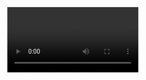 <?xml version="1.0" encoding="UTF-8"?>
<video>
	<result>succ</result>
	<timelength>1470000</timelength>
	<framecount>35277</framecount>
	<src>30</src>
	<durl>
		<order>1</order>
		<length>1470000</length>
		<url><![CDATA[http://g3.letv.cn/vod/v2/MzUvNTAvNTIvbGV0di11dHMvNDEwODI5Ny1BVkMtMTQxMjg4NS1BQUMtOTYwMDAtMTQ2OTU4OC0yNzg1MTY2MTEtMmNiZjc5ZDllZTA4OWIwMTk2Zjc5MWYyOGY4NWE2MTEtMTM3MDIzMDE2NTkzNS5tcDQ=?b=1516&mmsid=2630985&tm=1370449526&platid=2&splatid=203&playid=0&key=25b870fe247ede17272d171b71919a16&tss=no&tag=mobile&sign=bcloud_100172&termid=2&pay=0&ostype=android&hwtype=un&tag=bcloud&sign=bcloud_100172]]></url>
		<backup_url>
		<url><![CDATA[http://g3.letv.com/vod/v2/MzUvNTAvNTIvbGV0di11dHMvNDEwODI5Ny1BVkMtMTQxMjg4NS1BQUMtOTYwMDAtMTQ2OTU4OC0yNzg1MTY2MTEtMmNiZjc5ZDllZTA4OWIwMTk2Zjc5MWYyOGY4NWE2MTEtMTM3MDIzMDE2NTkzNS5tcDQ=?b=1516&mmsid=2630985&tm=1370449526&platid=2&splatid=203&playid=0&key=25b870fe247ede17272d171b71919a16&tss=no&tag=mobile&sign=bcloud_100172&termid=2&pay=0&ostype=android&hwtype=un&tag=bcloud&sign=bcloud_100172]]></url>
		<url><![CDATA[http://115.182.51.175/vod/v2/MzUvNTAvNTIvbGV0di11dHMvNDEwODI5Ny1BVkMtMTQxMjg4NS1BQUMtOTYwMDAtMTQ2OTU4OC0yNzg1MTY2MTEtMmNiZjc5ZDllZTA4OWIwMTk2Zjc5MWYyOGY4NWE2MTEtMTM3MDIzMDE2NTkzNS5tcDQ=?b=1516&mmsid=2630985&tm=1370449526&platid=2&splatid=203&playid=0&key=25b870fe247ede17272d171b71919a16&tss=no&tag=mobile&sign=bcloud_100172&termid=2&pay=0&ostype=android&hwtype=un&tag=bcloud&sign=bcloud_100172]]></url>
		<url><![CDATA[http://g3.letv.cn/vod/v2/MzUvNTAvNTIvbGV0di11dHMvNDEwODI5Ny1BVkMtMTQxMjg4NS1BQUMtOTYwMDAtMTQ2OTU4OC0yNzg1MTY2MTEtMmNiZjc5ZDllZTA4OWIwMTk2Zjc5MWYyOGY4NWE2MTEtMTM3MDIzMDE2NTkzNS5tcDQ=?b=1516&mmsid=2630985&tm=1370449526&platid=2&splatid=203&playid=0&key=25b870fe247ede17272d171b71919a16&tss=no&retry=1&tag=mobile&sign=bcloud_100172&termid=2&pay=0&ostype=android&hwtype=un&tag=bcloud&sign=bcloud_100172]]></url>
		</backup_url>
	</durl>
</video>
